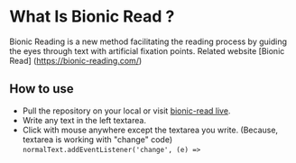 # What Is Bionic Read ?

Bionic Reading is a new method facilitating the reading process by guiding the eyes through text with artificial fixation points.
Related website [Bionic Read] (https://bionic-reading.com/)

## How to use

- Pull the repository on your local or visit [bionic-read live](https://bionic-read.vercel.app/).
- Write any text in the left textarea.
- Click with mouse anywhere except the textarea you write.
  (Because, textarea is working with "change" code) `normalText.addEventListener('change', (e) =>`
